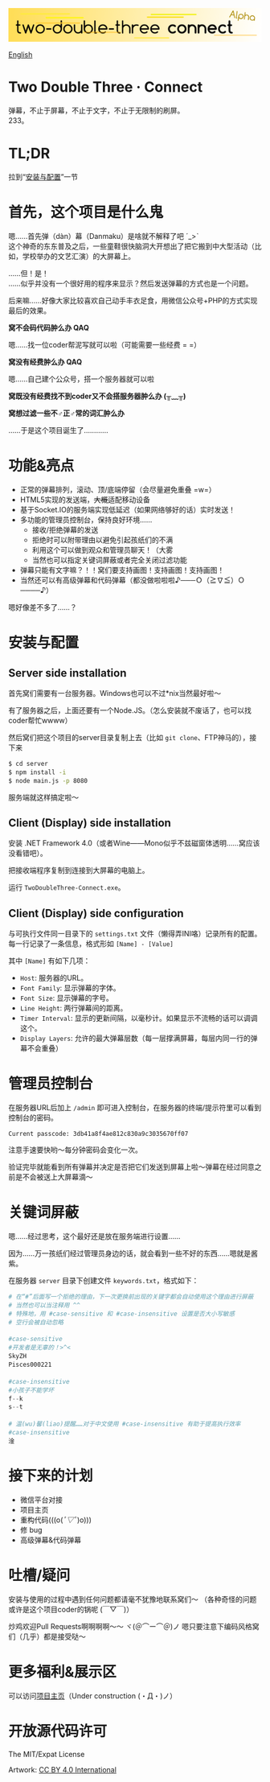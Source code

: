 ![banner](banner.png)

[English](README_en.md)

Two Double Three · Connect
==========================

弹幕，不止于屏幕，不止于文字，不止于无限制的刷屏。  
233。


TL;DR
=====

拉到“[安装与配置](#安装与配置)”一节

首先，这个项目是什么鬼
======================

嗯……首先弹（dàn）幕（Danmaku）是啥就不解释了吧 ˊ_>ˋ  
这个神奇的东东普及之后，一些童鞋很快脑洞大开想出了把它搬到中大型活动（比如，学校举办的文艺汇演）的大屏幕上。

……但！是！  
……似乎并没有一个很好用的程序来显示？然后发送弹幕的方式也是一个问题。

后来嘛……好像大家比较喜欢自己动手丰衣足食，用微信公众号+PHP的方式实现最后的效果。

**窝不会码代码肿么办 QAQ**

嗯……找一位coder帮泥写就可以啦（可能需要一些经费 = =）

**窝没有经费肿么办 QAQ**

嗯……自己建个公众号，搭一个服务器就可以啦

**窝既没有经费找不到coder又不会搭服务器肿么办 (╥﹏╥)**

**窝想过滤一些不♂正♂常的词汇肿么办**

……于是这个项目诞生了…………

功能&亮点
=========

* 正常的弹幕排列，滚动、顶/底端停留（会尽量避免重叠 =w=）
* HTML5实现的发送端，<strike>大概</strike>适配移动设备
* 基于Socket.IO的服务端实现低延迟（如果网络够好的话）实时发送！
* 多功能的管理员控制台，保持良好环境……
  * 接收/拒绝弹幕的发送
  * 拒绝时可以附带理由以避免引起孩纸们的不满
  * 利用这个可以做到观众和管理员聊天！（大雾
  * 当然也可以指定关键词屏蔽或者完全关闭过滤功能
* 弹幕只能有文字嘛？！！窝们要支持画图！支持画图！支持画图！
* 当然还可以有高级弹幕和代码弹幕（都没做啦啦啦♪───Ｏ（≧∇≦）Ｏ────♪）

嗯好像差不多了……？

安装与配置
==========

Server side installation
------------------------

首先窝们需要有一台服务器。Windows也可以不过*nix当然最好啦～

有了服务器之后，上面还要有一个Node.JS。（怎么安装就不废话了，也可以找coder帮忙wwww）

然后窝们把这个项目的server目录复制上去（比如 `git clone`、FTP神马的），接下来

```bash
$ cd server
$ npm install -i
$ node main.js -p 8080
```

服务端就这样搞定啦～

Client (Display) side installation
----------------------------------

安装 .NET Framework 4.0（或者Wine——Mono似乎不兹磁窗体透明……窝应该没看错吧）。

把接收端程序复制到连接到大屏幕的电脑上。

运行 `TwoDoubleThree-Connect.exe`。

Client (Display) side configuration
-----------------------------------

与可执行文件同一目录下的 `settings.txt` 文件（懒得弄INI咯）记录所有的配置。
每一行记录了一条信息，格式形如 `[Name] - [Value]`

其中 `[Name]` 有如下几项：

* `Host`: 服务器的URL。
* `Font Family`: 显示弹幕的字体。
* `Font Size`: 显示弹幕的字号。
* `Line Height`: 两行弹幕间的距离。
* `Timer Interval`: 显示的更新间隔，以毫秒计。如果显示不流畅的话可以调调这个。
* `Display Layers`: 允许的最大弹幕层数（每一层撑满屏幕，每层内同一行的弹幕不会重叠）

管理员控制台
============

在服务器URL后加上 `/admin` 即可进入控制台，在服务器的终端/提示符里可以看到控制台的密码。

```
Current passcode: 3db41a8f4ae812c830a9c3035670ff07
```

注意手速要快哟～每分钟密码会变化一次。

验证完毕就能看到所有弹幕并决定是否把它们发送到屏幕上啦～弹幕在经过同意之前是不会被送上大屏幕滴～

关键词屏蔽
==========

嗯……经过思考，这个最好还是放在服务端进行设置……

因为……万一孩纸们经过管理员身边的话，就会看到一些不好的东西……嗯就是酱紫。

在服务器 `server` 目录下创建文件 `keywords.txt`，格式如下：
```python
# 在“#”后面写一个拒绝的理由，下一次更换前出现的关键字都会自动使用这个理由进行屏蔽
# 当然也可以当注释用 ^^
# 特殊地，用 #case-sensitive 和 #case-insensitive 设置是否大小写敏感
# 空行会被自动忽略

#case-sensitive
#开发者是无辜的！>^<
SkyZH
Pisces000221

#case-insensitive
#小孩子不能学坏
f--k
s--t

# 温(wu)馨(liao)提醒……对于中文使用 #case-insensitive 有助于提高执行效率
#case-insensitive
淦
```

接下来的计划
============

* 微信平台对接
* 项目主页
* 重构代码(((o(*ﾟ▽ﾟ*)o)))
* 修 bug
* 高级弹幕&代码弹幕

吐槽/疑问
=========

安装与使用的过程中遇到任何问题都请毫不犹豫地联系窝们～
（各种奇怪的问题或许是这个项目coder的锅呢 (￣▽￣)）

炒鸡欢迎Pull Requests啊啊啊啊～～ ヾ(＠⌒ー⌒＠)ノ 嗯只要注意下编码风格窝们（几乎）都是接受哒～

更多福利&展示区
===============

可以访问[项目主页](#)（Under construction (・Д・)ノ）

开放源代码许可
==============

The MIT/Expat License

Artwork: [CC BY 4.0 International](http://creativecommons.org/licenses/by/4.0/)

